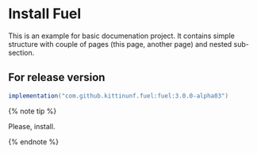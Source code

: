 # Install Fuel 

This is an example for basic documenation project.
It contains simple structure with couple of pages (this page, another page) and nested sub-section. 

## For release version

```groovy
implementation("com.github.kittinunf.fuel:fuel:3.0.0-alpha03")
```

{% note tip %}

Please, install. 

{% endnote %}
